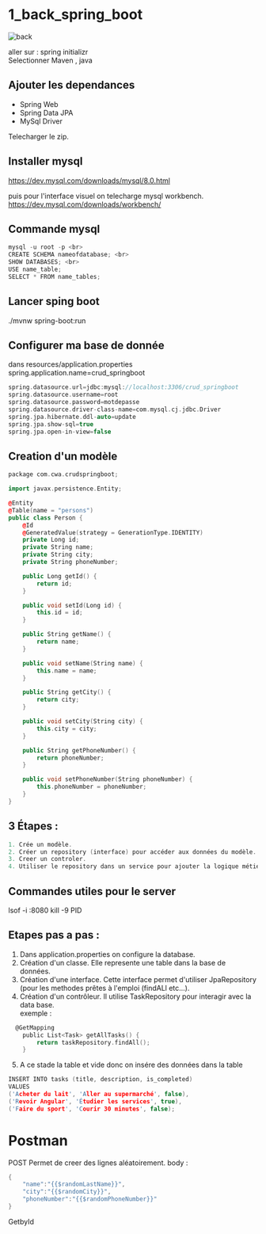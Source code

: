 # 1_back_spring_boot

![back](https://github.com/user-attachments/assets/2a4cb056-4c51-4188-bc23-0da6977202d3)


aller sur : spring initializr <br>
Selectionner Maven , java 

## Ajouter les dependances

- Spring Web
- Spring Data JPA
- MySql Driver

Telecharger le zip. 

## Installer mysql

https://dev.mysql.com/downloads/mysql/8.0.html

puis pour l'interface visuel on telecharge mysql workbench. <br>
https://dev.mysql.com/downloads/workbench/

## Commande mysql

```c
mysql -u root -p <br>
CREATE SCHEMA nameofdatabase; <br>
SHOW DATABASES; <br>
USE name_table;
SELECT * FROM name_tables;
```

## Lancer sping boot <br>

./mvnw spring-boot:run <br>

## Configurer ma base de donnée

dans resources/application.properties  <br>
spring.application.name=crud_springboot <br>

```c
spring.datasource.url=jdbc:mysql://localhost:3306/crud_springboot
spring.datasource.username=root
spring.datasource.password=motdepasse
spring.datasource.driver-class-name=com.mysql.cj.jdbc.Driver
spring.jpa.hibernate.ddl-auto=update
spring.jpa.show-sql=true
spring.jpa.open-in-view=false
```

## Creation d'un modèle 

```cpp
package com.cwa.crudspringboot;

import javax.persistence.Entity;

@Entity
@Table(name = "persons")
public class Person {
	@Id
	@GeneratedValue(strategy = GenerationType.IDENTITY)
	private Long id;
	private String name;
	private String city;
	private String phoneNumber;

	public Long getId() {
		return id;
	}

	public void setId(Long id) {
		this.id = id;
	}

	public String getName() {
		return name;
	}

	public void setName(String name) {
		this.name = name;
	}

	public String getCity() {
		return city;
	}

	public void setCity(String city) {
		this.city = city;
	}

	public String getPhoneNumber() {
		return phoneNumber;
	}

	public void setPhoneNumber(String phoneNumber) {
		this.phoneNumber = phoneNumber;
	}
}
```

## 3 Étapes :

```c
1. Crée un modèle.
2. Créer un repository (interface) pour accéder aux données du modèle.
3. Creer un controler.
4. Utiliser le repository dans un service pour ajouter la logique métier.
``` 


## Commandes utiles pour le server 
lsof -i :8080 
kill -9 PID

## Etapes pas a pas : 

1. Dans application.properties on configure la database. <br>
2. Création d'un classe. Elle represente une table dans la base de données. <br>
3. Création d'une interface. Cette interface permet d'utiliser JpaRepository (pour les methodes prêtes à l'emploi (findALl etc...).  <br>
4. Création d'un contrôleur. Il utilise TaskRepository pour interagir avec la data base. <br>
exemple :
```c
  @GetMapping
    public List<Task> getAllTasks() {
        return taskRepository.findAll();
    }
```
5. A ce stade la table et vide donc on insére des données dans la table <br>
```c
INSERT INTO tasks (title, description, is_completed)
VALUES 
('Acheter du lait', 'Aller au supermarché', false),
('Revoir Angular', 'Étudier les services', true),
('Faire du sport', 'Courir 30 minutes', false);
```

# Postman

POST
Permet de creer des lignes aléatoirement.
body : 
```c
{
    "name":"{{$randomLastName}}",
    "city":"{{$randomCity}}",
    "phoneNumber":"{{$randomPhoneNumber}}"
}
```
GetbyId





